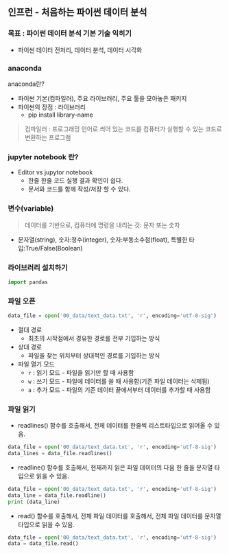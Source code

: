 ##  인프런 - 처음하는 파이썬 데이터 분석

### 목표 : 파이썬 데이터 분석 기본 기술 익히기

* 파이썬 데이터 전처리, 데이터 분석, 데이터 시각화



### anaconda

anaconda란?

* 파이썬 기본(컴파일러), 주요 라이브러리, 주요 툴을 모아놓은 패키지
* 파이썬의 장점 : 라이브러리
  * pip install library-name

> 컴파일러 : 프로그래밍 언어로 씌어 있는 코드를 컴퓨터가 실행할 수 있는 코드로 변환하는 프로그램



### jupyter notebook 란?

* Editor vs jupytor notebook
  * 한줄 한줄 코드 실행 결과 확인이 쉽다.
  * 문서와 코드를 함께 작성/저장 할 수 있다.



### 변수(variable)

> 데이터를 기반으로, 컴퓨터에 명령을 내리는 것: 문자 또는 숫자

* 문자열(string), 숫자:정수(integer), 숫자:부동소수점(float), 특별한 타입:True/False(Boolean)



### 라이브러리 설치하기

```python
import pandas
```



### 파일 오픈

```python
data_file = open('00_data/text_data.txt', 'r', encoding='utf-8-sig')
```

* 절대 경로
  * 최초의 시작점에서 경유한 경로를 전부 기입하는 방식
* 상대 경로
  * 파일을 찾는 위치부터 상대적인 경로를 기입하는 방식
* 파일 열기 모드
  * `r` : 읽기 모드 - 파일을 읽기만 할 때 사용함
  * `w` :  쓰기 모드 - 파일에 데이터를 쓸 때 사용함(기존 파일 데이터는 삭제됨)
  * `a` : 추가 모드 - 파일의 기존 데이터 끝에서부터 데이터를 추가할 때 사용함



###  파일 읽기

* readlines() 함수를 호출해서, 전체 데이터를 한줄씩 리스트타입으로 읽어올 수 있음.

```python
data_file = open('00_data/text_data.txt', 'r', encoding='utf-8-sig')
data_lines = data_file.readlines()
```

* readline() 함수를 호출해서, 현재까지 읽은 파일 데이터의 다음 한 줄을 문자열 타입으로 읽을 수 있음.

```python
data_file = open('00_data/text_data.txt', 'r', encoding='utf-8-sig')
data_line = data_file.readline()
print (data_line)
```

* read() 함수를 호출해서, 전체 파일 데이터를 호출해서, 전체 파일 데이터를 문자열 타입으로 읽을 수 있음.

```python
data_file = open('00_data/text_data.txt', 'r', encoding='utf-8-sig')
data = data_file.read()
```

























